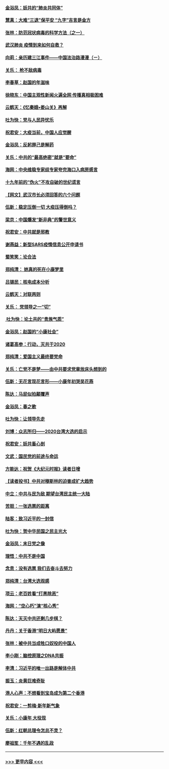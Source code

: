 #### [金浴凤：妖共的“肺炎共同体”](../pages/nsc993/n11829448.md?t=01300002) 
#### [慧真：大难“三退”保平安 “九字”吉言是金方](../pages/nsc993/n11829501.md?t=01300002) 
#### [张林：防范冠状病毒的科学方法（之一）](../pages/nsc993/n11828618.md?t=01300002) 
#### [武汉肺炎 疫情到来如何自救？](../pages/nsc993/n11827632.md?t=01300002) 
#### [向莉：亲历建三江事件——中国法治路漫漫（ㄧ）](../pages/nsc993/n11827190.md?t=01300002) 
#### [关乐： 枪不敌病毒](../pages/nsc993/n11826746.md?t=01300002) 
#### [李春草：赵国的年滋味](../pages/nsc993/n11826321.md?t=01300002) 
#### [徐晓东：中国主观性新闻火遍全网 传播真相极困难](../pages/nsc993/n11826508.md?t=01300002) 
#### [云鹤天：《忆秦娥▪娄山关》再解](../pages/nsc993/n11824682.md?t=01300002) 
#### [吐为快：党与人民异忧乐](../pages/nsc993/n11824660.md?t=01300002) 
#### [祝君安：大疫当前，中国人应觉醒](../pages/nsc993/n11821946.md?t=01300002) 
#### [金浴凤：反躬罪己是解药](../pages/nsc993/n11820280.md?t=01300002) 
#### [关乐：中共的“最高绝密”就是“要命”](../pages/nsc993/n11816946.md?t=01300002) 
#### [海网：中央维稳专家组专家夸完海口入病房感言](../pages/nsc993/n11815138.md?t=01300002) 
#### [十九年前的“伪火”不攻自破的世纪谎言](../pages/nsc993/n11813238.md?t=01300002) 
#### [【网文】武汉市长必须回答的六个问题](../pages/nsc993/n11813848.md?t=01300002) 
#### [伍新：稳定压倒一切 大疫压得倒吗？](../pages/nsc993/n11812634.md?t=01300002) 
#### [梁京：中国爆发“新非典”的警世意义](../pages/nsc993/n11812554.md?t=01300002) 
#### [祝君安：中共就是邪教](../pages/nsc993/n11812431.md?t=01300002) 
#### [谢燕益：新型SARS疫情信息公开申请书](../pages/nsc993/n11808840.md?t=01300002) 
#### [蜀笑笑：论合法](../pages/nsc993/n11808064.md?t=01300002) 
#### [郑纯清： 她真的死在小康梦里](../pages/nsc993/n11806623.md?t=01300002) 
#### [吕锡民：核电成本分析](../pages/nsc993/n11806284.md?t=01300002) 
#### [云鹤天：对联两则](../pages/nsc993/n11805957.md?t=01300002) 
#### [关乐： 党领导之一“切”](../pages/nsc993/n11804505.md?t=01300002) 
#### [ 吐为快：论土共的“贵族气质”](../pages/nsc993/n11804490.md?t=01300002) 
#### [金浴凤：赵国的“小康社会”](../pages/nsc993/n11804452.md?t=01300002) 
#### [诸葛高参：行动，灭共于2020](../pages/nsc993/n11804120.md?t=01300002) 
#### [郑纯清：爱国主义最终要党命](../pages/nsc993/n11802197.md?t=01300002) 
#### [关乐：亡党不是梦——由中共要求党章放床头想到的](../pages/nsc993/n11802156.md?t=01300002) 
#### [伍新：无花言现花言形——小康年初哭吴花燕](../pages/nsc993/n11800044.md?t=01300002) 
#### [陈达：马屁似拍颠覆声](../pages/nsc993/n11800010.md?t=01300002) 
#### [金浴凤：春之歌](../pages/nsc993/n11797687.md?t=01300002) 
#### [吐为快：让领导先走](../pages/nsc993/n11797512.md?t=01300002) 
#### [刘博：众志所归——2020台湾大选的启示](../pages/nsc993/n11796878.md?t=01300002) 
#### [祝君安：妖共畜心剖](../pages/nsc993/n11794273.md?t=01300002) 
#### [文武：国民党的前途与命运](../pages/nsc993/n11794198.md?t=01300002) 
#### [方能达：祝贺《大纪元时报》读者日增](../pages/nsc993/n11793807.md?t=01300002) 
#### [【读者投书】中共对穆斯林的迫害成扩大趋势](../pages/nsc993/n11791371.md?t=01300002) 
#### [中立：中共与民为敌 期望台湾民主统一大陆](../pages/nsc993/n11790392.md?t=01300002) 
#### [苦胆：一张选票的距离](../pages/nsc993/n11788914.md?t=01300002) 
#### [陆客：致习近平的一封信](../pages/nsc993/n11788867.md?t=01300002) 
#### [吐为快：贺中华民国之民主光大](../pages/nsc993/n11788618.md?t=01300002) 
#### [金浴凤：末日党之像](../pages/nsc993/n11787475.md?t=01300002) 
#### [理悟：中共不是中国](../pages/nsc993/n11787463.md?t=01300002) 
#### [念贲：没有选票  我们去奋斗去努力](../pages/nsc993/n11787398.md?t=01300002) 
#### [郑纯清：台湾大选观感](../pages/nsc993/n11786210.md?t=01300002) 
#### [项云：老百姓看“打黑除恶”](../pages/nsc993/n11785398.md?t=01300002) 
#### [海网：“空心朽”演“核心秀”](../pages/nsc993/n11783874.md?t=01300002) 
#### [陈达：天灭中共还剩几步棋？](../pages/nsc993/n11783719.md?t=01300002) 
#### [丹丹：关于香港“明日大屿愿景”](../pages/nsc993/n11783273.md?t=01300002) 
#### [张林：被中共当成牲口奴役的中国人](../pages/nsc993/n11782397.md?t=01300002) 
#### [李小刚：脑控原理之DNA共振](../pages/nsc993/n11780962.md?t=01300002) 
#### [李清：习近平的唯一出路是解体中共](../pages/nsc993/n11780866.md?t=01300002) 
#### [振玉：炎黄巨难奇耻](../pages/nsc993/n11779632.md?t=01300002) 
#### [港人心声：不想看到宝岛成为第二个香港](../pages/nsc993/n11778817.md?t=01300002) 
#### [祝君安：一剪梅‧新年新气象](../pages/nsc993/n11776340.md?t=01300002) 
#### [关乐：小康年 大役现](../pages/nsc993/n11774213.md?t=01300002) 
#### [伍新：红朝总理令怎总不灵？](../pages/nsc993/n11770813.md?t=01300002) 
#### [廖祖笙：千年不遇的乱政](../pages/nsc993/n11770373.md?t=01300002) 

----
#### [ >>> 更早内容 <<< ](../indexes/nsc993-earlier.md)
